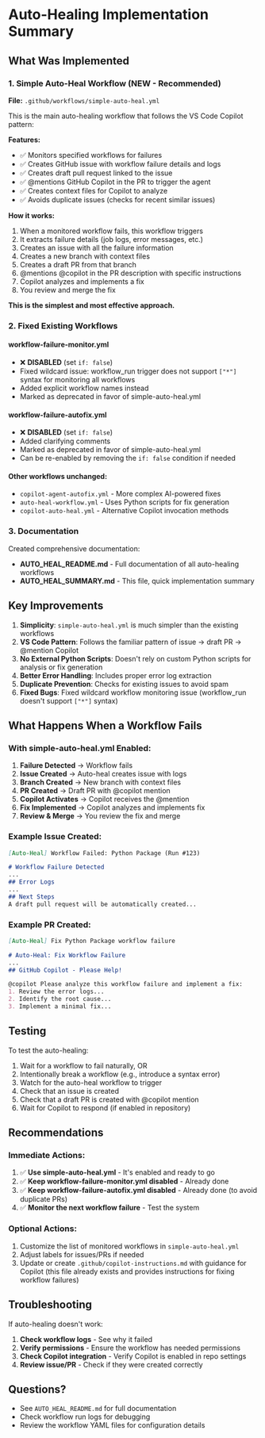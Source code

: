 # Auto-Healing Implementation Summary

## What Was Implemented

### 1. Simple Auto-Heal Workflow (NEW - Recommended)

**File:** `.github/workflows/simple-auto-heal.yml`

This is the main auto-healing workflow that follows the VS Code Copilot pattern:

**Features:**
- ✅ Monitors specified workflows for failures
- ✅ Creates GitHub issue with workflow failure details and logs
- ✅ Creates draft pull request linked to the issue
- ✅ @mentions GitHub Copilot in the PR to trigger the agent
- ✅ Creates context files for Copilot to analyze
- ✅ Avoids duplicate issues (checks for recent similar issues)

**How it works:**
1. When a monitored workflow fails, this workflow triggers
2. It extracts failure details (job logs, error messages, etc.)
3. Creates an issue with all the failure information
4. Creates a new branch with context files
5. Creates a draft PR from that branch
6. @mentions @copilot in the PR description with specific instructions
7. Copilot analyzes and implements a fix
8. You review and merge the fix

**This is the simplest and most effective approach.**

### 2. Fixed Existing Workflows

#### workflow-failure-monitor.yml
- ❌ **DISABLED** (set `if: false`)
- Fixed wildcard issue: workflow_run trigger does not support `["*"]` syntax for monitoring all workflows
- Added explicit workflow names instead
- Marked as deprecated in favor of simple-auto-heal.yml

#### workflow-failure-autofix.yml
- ❌ **DISABLED** (set `if: false`)
- Added clarifying comments
- Marked as deprecated in favor of simple-auto-heal.yml
- Can be re-enabled by removing the `if: false` condition if needed

#### Other workflows unchanged:
- `copilot-agent-autofix.yml` - More complex AI-powered fixes
- `auto-heal-workflow.yml` - Uses Python scripts for fix generation
- `copilot-auto-heal.yml` - Alternative Copilot invocation methods

### 3. Documentation

Created comprehensive documentation:
- **AUTO_HEAL_README.md** - Full documentation of all auto-healing workflows
- **AUTO_HEAL_SUMMARY.md** - This file, quick implementation summary

## Key Improvements

1. **Simplicity**: `simple-auto-heal.yml` is much simpler than the existing workflows
2. **VS Code Pattern**: Follows the familiar pattern of issue → draft PR → @mention Copilot
3. **No External Python Scripts**: Doesn't rely on custom Python scripts for analysis or fix generation
4. **Better Error Handling**: Includes proper error log extraction
5. **Duplicate Prevention**: Checks for existing issues to avoid spam
6. **Fixed Bugs**: Fixed wildcard workflow monitoring issue (workflow_run doesn't support `["*"]` syntax)

## What Happens When a Workflow Fails

### With simple-auto-heal.yml Enabled:

1. **Failure Detected** → Workflow fails
2. **Issue Created** → Auto-heal creates issue with logs
3. **Branch Created** → New branch with context files
4. **PR Created** → Draft PR with @copilot mention
5. **Copilot Activates** → Copilot receives the @mention
6. **Fix Implemented** → Copilot analyzes and implements fix
7. **Review & Merge** → You review the fix and merge

### Example Issue Created:

```markdown
[Auto-Heal] Workflow Failed: Python Package (Run #123)

# Workflow Failure Detected
...
## Error Logs
...
## Next Steps
A draft pull request will be automatically created...
```

### Example PR Created:

```markdown
[Auto-Heal] Fix Python Package workflow failure

# Auto-Heal: Fix Workflow Failure
...
## GitHub Copilot - Please Help!

@copilot Please analyze this workflow failure and implement a fix:
1. Review the error logs...
2. Identify the root cause...
3. Implement a minimal fix...
```

## Testing

To test the auto-healing:
1. Wait for a workflow to fail naturally, OR
2. Intentionally break a workflow (e.g., introduce a syntax error)
3. Watch for the auto-heal workflow to trigger
4. Check that an issue is created
5. Check that a draft PR is created with @copilot mention
6. Wait for Copilot to respond (if enabled in repository)

## Recommendations

### Immediate Actions:

1. ✅ **Use simple-auto-heal.yml** - It's enabled and ready to go
2. ✅ **Keep workflow-failure-monitor.yml disabled** - Already done
3. ✅ **Keep workflow-failure-autofix.yml disabled** - Already done (to avoid duplicate PRs)
4. ✅ **Monitor the next workflow failure** - Test the system

### Optional Actions:

1. Customize the list of monitored workflows in `simple-auto-heal.yml`
2. Adjust labels for issues/PRs if needed
3. Update or create `.github/copilot-instructions.md` with guidance for Copilot (this file already exists and provides instructions for fixing workflow failures)

## Troubleshooting

If auto-healing doesn't work:

1. **Check workflow logs** - See why it failed
2. **Verify permissions** - Ensure the workflow has needed permissions
3. **Check Copilot integration** - Verify Copilot is enabled in repo settings
4. **Review issue/PR** - Check if they were created correctly

## Questions?

- See `AUTO_HEAL_README.md` for full documentation
- Check workflow run logs for debugging
- Review the workflow YAML files for configuration details
